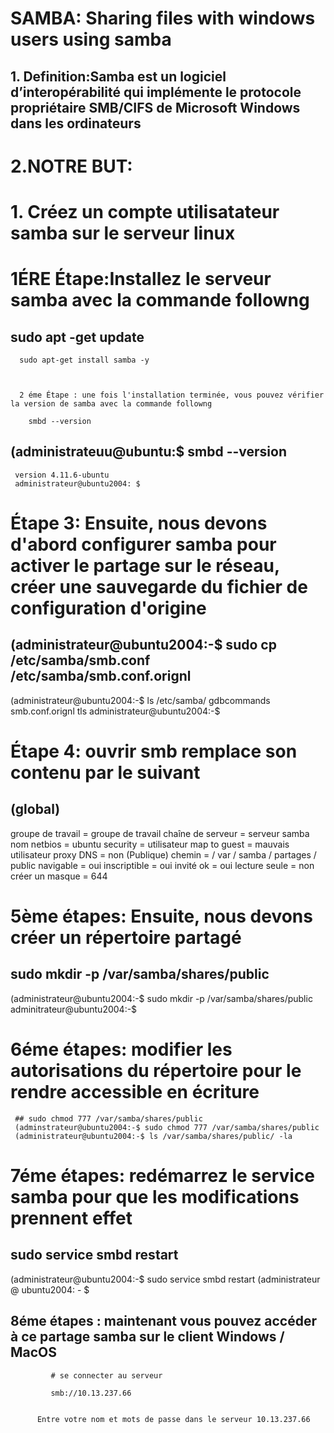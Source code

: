 
# SAMBA: Sharing files with windows users using samba  


## 1.	Definition:Samba est un logiciel d’interopérabilité qui implémente le protocole propriétaire SMB/CIFS de Microsoft Windows dans les ordinateurs 


# 2.NOTRE BUT:



# 1.	Créez un compte utilisatateur samba sur le serveur linux
   
# 1ÉRE Étape:Installez le serveur samba avec la commande followng
    
  
  


     
   ## sudo apt -get update
      sudo apt-get install samba -y
   
   
   
      2 éme Étape : une fois l'installation terminée, vous pouvez vérifier la version de samba avec la commande followng
        
        smbd --version
 
  ## (administrateuu@ubuntu:$ smbd --version
     version 4.11.6-ubuntu
     administrateur@ubuntu2004: $
 
# Étape 3: Ensuite, nous devons d'abord configurer samba pour activer le partage sur le réseau, créer une sauvegarde du fichier de configuration d'origine
 
## (administrateur@ubuntu2004:-$ sudo cp /etc/samba/smb.conf /etc/samba/smb.conf.orignl
 (administrateur@ubuntu2004:-$ ls /etc/samba/
 gdbcommands smb.conf.orignl tls
 administrateur@ubuntu2004:-$
 


# Étape 4: ouvrir smb remplace son contenu par le suivant

## (global)
groupe de travail = groupe de travail
chaîne de serveur = serveur samba
nom netbios = ubuntu
security = utilisateur
map to guest = mauvais utilisateur
proxy DNS = non
(Publique)
chemin = / var / samba / partages / public
navigable = oui
inscriptible = oui
invité ok = oui
lecture seule = non
créer un masque = 644




# 5ème étapes: Ensuite, nous devons créer un répertoire partagé


## sudo mkdir -p /var/samba/shares/public
(administrateur@ubuntu2004:-$ sudo mkdir -p /var/samba/shares/public
 adminitrateur@ubuntu2004:-$ 
 
 
 
 
 # 6éme étapes: modifier les autorisations du répertoire pour le rendre accessible en écriture

     ## sudo chmod 777 /var/samba/shares/public
     (adminstrateur@ubuntu2004:-$ sudo chmod 777 /var/samba/shares/public
     (administrateur@ubuntu2004:-$ ls /var/samba/shares/public/ -la
       
       

# 7éme étapes: redémarrez le service samba pour que les modifications prennent effet
  ## sudo service smbd restart
  
  (administrateur@ubuntu2004:-$ sudo service smbd restart
  (administrateur @ ubuntu2004: - $ 
  
 
   ## 8éme étapes : maintenant vous pouvez accéder à ce partage samba sur le client Windows / MacOS
  
             # se connecter au serveur 
             
             smb://10.13.237.66
            
          
          Entre votre nom et mots de passe dans le serveur 10.13.237.66







 
